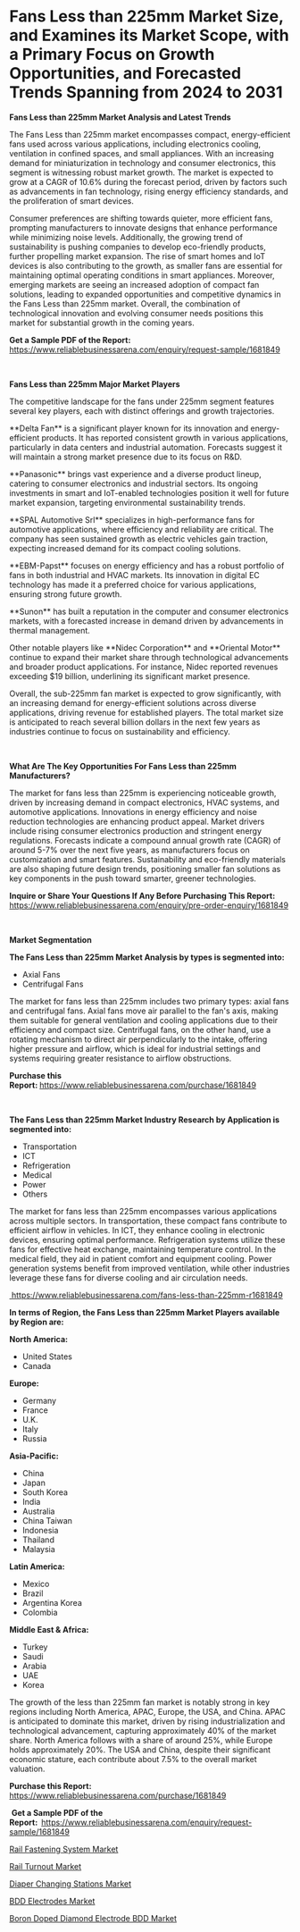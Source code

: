 <p><h1>Fans Less than 225mm Market Size, and Examines its Market Scope, with a Primary Focus on Growth Opportunities, and Forecasted Trends Spanning from 2024 to 2031</h1></p><p><strong>Fans Less than 225mm Market Analysis and Latest Trends</strong></p>
<p><p>The Fans Less than 225mm market encompasses compact, energy-efficient fans used across various applications, including electronics cooling, ventilation in confined spaces, and small appliances. With an increasing demand for miniaturization in technology and consumer electronics, this segment is witnessing robust market growth. The market is expected to grow at a CAGR of 10.6% during the forecast period, driven by factors such as advancements in fan technology, rising energy efficiency standards, and the proliferation of smart devices. </p><p>Consumer preferences are shifting towards quieter, more efficient fans, prompting manufacturers to innovate designs that enhance performance while minimizing noise levels. Additionally, the growing trend of sustainability is pushing companies to develop eco-friendly products, further propelling market expansion. The rise of smart homes and IoT devices is also contributing to the growth, as smaller fans are essential for maintaining optimal operating conditions in smart appliances. Moreover, emerging markets are seeing an increased adoption of compact fan solutions, leading to expanded opportunities and competitive dynamics in the Fans Less than 225mm market. Overall, the combination of technological innovation and evolving consumer needs positions this market for substantial growth in the coming years.</p></p>
<p><strong>Get a Sample PDF of the Report:&nbsp;</strong> <a href="https://www.reliablebusinessarena.com/enquiry/request-sample/1681849?utm_campaign=1288&utm_medium=2&utm_source=Github&utm_content=ia&utm_term=01102024&utm_id=fans-less-than-225mm">https://www.reliablebusinessarena.com/enquiry/request-sample/1681849</a></p>
<p>&nbsp;</p>
<p><strong>Fans Less than 225mm Major Market Players</strong></p>
<p><p>The competitive landscape for the fans under 225mm segment features several key players, each with distinct offerings and growth trajectories. </p><p>**Delta Fan** is a significant player known for its innovation and energy-efficient products. It has reported consistent growth in various applications, particularly in data centers and industrial automation. Forecasts suggest it will maintain a strong market presence due to its focus on R&D.</p><p>**Panasonic** brings vast experience and a diverse product lineup, catering to consumer electronics and industrial sectors. Its ongoing investments in smart and IoT-enabled technologies position it well for future market expansion, targeting environmental sustainability trends.</p><p>**SPAL Automotive Srl** specializes in high-performance fans for automotive applications, where efficiency and reliability are critical. The company has seen sustained growth as electric vehicles gain traction, expecting increased demand for its compact cooling solutions.</p><p>**EBM-Papst** focuses on energy efficiency and has a robust portfolio of fans in both industrial and HVAC markets. Its innovation in digital EC technology has made it a preferred choice for various applications, ensuring strong future growth.</p><p>**Sunon** has built a reputation in the computer and consumer electronics markets, with a forecasted increase in demand driven by advancements in thermal management.</p><p>Other notable players like **Nidec Corporation** and **Oriental Motor** continue to expand their market share through technological advancements and broader product applications. For instance, Nidec reported revenues exceeding $19 billion, underlining its significant market presence.</p><p>Overall, the sub-225mm fan market is expected to grow significantly, with an increasing demand for energy-efficient solutions across diverse applications, driving revenue for established players. The total market size is anticipated to reach several billion dollars in the next few years as industries continue to focus on sustainability and efficiency.</p></p>
<p>&nbsp;</p>
<p><strong>What Are The Key Opportunities For Fans Less than 225mm Manufacturers?</strong></p>
<p><p>The market for fans less than 225mm is experiencing noticeable growth, driven by increasing demand in compact electronics, HVAC systems, and automotive applications. Innovations in energy efficiency and noise reduction technologies are enhancing product appeal. Market drivers include rising consumer electronics production and stringent energy regulations. Forecasts indicate a compound annual growth rate (CAGR) of around 5-7% over the next five years, as manufacturers focus on customization and smart features. Sustainability and eco-friendly materials are also shaping future design trends, positioning smaller fan solutions as key components in the push toward smarter, greener technologies.</p></p>
<p><strong>Inquire or Share Your Questions If Any Before Purchasing This Report:</strong> <a href="https://www.reliablebusinessarena.com/enquiry/pre-order-enquiry/1681849?utm_campaign=1288&utm_medium=2&utm_source=Github&utm_content=ia&utm_term=01102024&utm_id=fans-less-than-225mm">https://www.reliablebusinessarena.com/enquiry/pre-order-enquiry/1681849</a></p>
<p>&nbsp;</p>
<p><strong>Market Segmentation</strong></p>
<p><strong>The Fans Less than 225mm Market Analysis by types is segmented into:</strong></p>
<p><ul><li>Axial Fans</li><li>Centrifugal Fans</li></ul></p>
<p><p>The market for fans less than 225mm includes two primary types: axial fans and centrifugal fans. Axial fans move air parallel to the fan's axis, making them suitable for general ventilation and cooling applications due to their efficiency and compact size. Centrifugal fans, on the other hand, use a rotating mechanism to direct air perpendicularly to the intake, offering higher pressure and airflow, which is ideal for industrial settings and systems requiring greater resistance to airflow obstructions.</p></p>
<p><strong>Purchase this Report:&nbsp;</strong><a href="https://www.reliablebusinessarena.com/purchase/1681849?utm_campaign=1288&utm_medium=2&utm_source=Github&utm_content=ia&utm_term=01102024&utm_id=fans-less-than-225mm">https://www.reliablebusinessarena.com/purchase/1681849</a></p>
<p>&nbsp;</p>
<p><strong>The Fans Less than 225mm Market Industry Research by Application is segmented into:</strong></p>
<p><ul><li>Transportation</li><li>ICT</li><li>Refrigeration</li><li>Medical</li><li>Power</li><li>Others</li></ul></p>
<p><p>The market for fans less than 225mm encompasses various applications across multiple sectors. In transportation, these compact fans contribute to efficient airflow in vehicles. In ICT, they enhance cooling in electronic devices, ensuring optimal performance. Refrigeration systems utilize these fans for effective heat exchange, maintaining temperature control. In the medical field, they aid in patient comfort and equipment cooling. Power generation systems benefit from improved ventilation, while other industries leverage these fans for diverse cooling and air circulation needs.</p></p>
<p><a href="https://www.reliablebusinessarena.com/fans-less-than-225mm-r1681849?utm_campaign=1288&utm_medium=2&utm_source=Github&utm_content=ia&utm_term=01102024&utm_id=fans-less-than-225mm">&nbsp;https://www.reliablebusinessarena.com/fans-less-than-225mm-r1681849</a></p>
<p><strong>In terms of Region, the Fans Less than 225mm Market Players available by Region are:</strong></p>
<p>
    <p> <strong> North America: </strong>
        <ul>
            <li>United States</li>
            <li>Canada</li>
        </ul>
        </p> 
    <p> <strong> Europe: </strong>
        <ul>
            <li>Germany</li>
            <li>France</li>
            <li>U.K.</li>
            <li>Italy</li>
            <li>Russia</li>
        </ul>
        </p> 
    <p> <strong> Asia-Pacific: </strong>
        <ul>
            <li>China</li>
            <li>Japan</li>
            <li>South Korea</li>
            <li>India</li>
            <li>Australia</li>
            <li>China Taiwan</li>
            <li>Indonesia</li>
            <li>Thailand</li>
            <li>Malaysia</li>
        </ul>
        </p> 
    <p> <strong> Latin America: </strong>
        <ul>
            <li>Mexico</li>
            <li>Brazil</li>
            <li>Argentina Korea</li>
            <li>Colombia</li>
        </ul>
        </p> 
    <p> <strong> Middle East & Africa: </strong>
        <ul>
            <li>Turkey</li>
            <li>Saudi</li>
            <li>Arabia</li>
            <li>UAE</li>
            <li>Korea</li>
        </ul>
    </p>
    </p>
<p><p>The growth of the less than 225mm fan market is notably strong in key regions including North America, APAC, Europe, the USA, and China. APAC is anticipated to dominate this market, driven by rising industrialization and technological advancement, capturing approximately 40% of the market share. North America follows with a share of around 25%, while Europe holds approximately 20%. The USA and China, despite their significant economic stature, each contribute about 7.5% to the overall market valuation.</p></p>
<p><strong>Purchase this Report: </strong><a href="https://www.reliablebusinessarena.com/purchase/1681849?utm_campaign=1288&utm_medium=2&utm_source=Github&utm_content=ia&utm_term=01102024&utm_id=fans-less-than-225mm">https://www.reliablebusinessarena.com/purchase/1681849</a></p>
<p>&nbsp;<strong>Get a Sample PDF of the Report:&nbsp;&nbsp;</strong><a href="https://www.reliablebusinessarena.com/enquiry/request-sample/1681849?utm_campaign=1288&utm_medium=2&utm_source=Github&utm_content=ia&utm_term=01102024&utm_id=fans-less-than-225mm">https://www.reliablebusinessarena.com/enquiry/request-sample/1681849</a></p>
<p><strong></strong></p>
<p><p><a href="https://www.linkedin.com/pulse/rail-fastening-system-market-size-share-trends-analysis-vb9jf?utm_campaign=1288&utm_medium=2&utm_source=Github&utm_content=ia&utm_term=01102024&utm_id=fans-less-than-225mm">Rail Fastening System Market</a></p><p><a href="https://www.linkedin.com/pulse/global-rail-turnout-market-focus-application-end-use-industry-lgmbf?utm_campaign=1288&utm_medium=2&utm_source=Github&utm_content=ia&utm_term=01102024&utm_id=fans-less-than-225mm">Rail Turnout Market</a></p><p><a href="https://github.com/gulaimolin/Market-Research-Report-List-6/blob/main/diaper-changing-stations-market.md?utm_campaign=1288&utm_medium=2&utm_source=Github&utm_content=ia&utm_term=01102024&utm_id=fans-less-than-225mm">Diaper Changing Stations Market</a></p><p><a href="https://issuu.com/reportprime-2/docs/bdd-electrodes-market-size-2030.ppt_9bf0bdcaafc092?utm_campaign=1288&utm_medium=2&utm_source=Github&utm_content=ia&utm_term=01102024&utm_id=fans-less-than-225mm">BDD Electrodes Market</a></p><p><a href="https://issuu.com/reportprime-2/docs/boron-doped-diamond-electrode-bdd-m_911805c3372066?utm_campaign=1288&utm_medium=2&utm_source=Github&utm_content=ia&utm_term=01102024&utm_id=fans-less-than-225mm">Boron Doped Diamond Electrode BDD Market</a></p></p>
